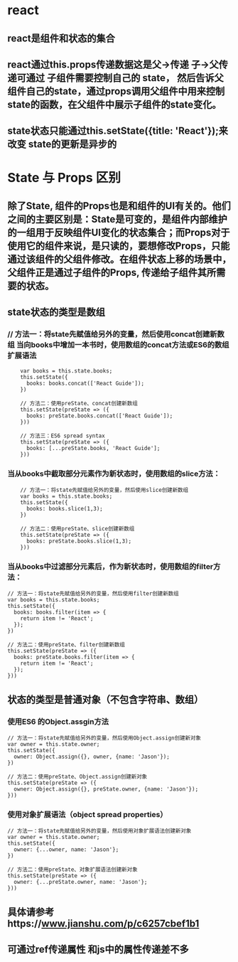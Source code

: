 # react
## react是组件和状态的集合
## react通过this.props传递数据这是父->传递 子->父传递可通过 子组件需要控制自己的 state， 然后告诉父组件自己的state，通过props调用父组件中用来控制state的函数，在父组件中展示子组件的state变化。
## state状态只能通过this.setState({title: 'React'});来改变 state的更新是异步的
#  State 与 Props 区别
## 除了State, 组件的Props也是和组件的UI有关的。他们之间的主要区别是：State是可变的，是组件内部维护的一组用于反映组件UI变化的状态集合；而Props对于使用它的组件来说，是只读的，要想修改Props，只能通过该组件的父组件修改。在组件状态上移的场景中，父组件正是通过子组件的Props, 传递给子组件其所需要的状态。
## state状态的类型是数组
### // 方法一：将state先赋值给另外的变量，然后使用concat创建新数组 当向books中增加一本书时，使用数组的concat方法或ES6的数组扩展语法
        var books = this.state.books; 
        this.setState({
          books: books.concat(['React Guide']);
        })

        // 方法二：使用preState、concat创建新数组
        this.setState(preState => ({
          books: preState.books.concat(['React Guide']);
        }))

        // 方法三：ES6 spread syntax
        this.setState(preState => ({
          books: [...preState.books, 'React Guide'];
        }))
### 当从books中截取部分元素作为新状态时，使用数组的slice方法：
        // 方法一：将state先赋值给另外的变量，然后使用slice创建新数组
        var books = this.state.books; 
        this.setState({
          books: books.slice(1,3);
        })

        // 方法二：使用preState、slice创建新数组
        this.setState(preState => ({
          books: preState.books.slice(1,3);
        }))
### 当从books中过滤部分元素后，作为新状态时，使用数组的filter方法：
    // 方法一：将state先赋值给另外的变量，然后使用filter创建新数组
    var books = this.state.books; 
    this.setState({
      books: books.filter(item => {
        return item != 'React'; 
      });
    })

    // 方法二：使用preState、filter创建新数组
    this.setState(preState => ({
      books: preState.books.filter(item => {
        return item != 'React'; 
      });
    }))
## 状态的类型是普通对象（不包含字符串、数组）
### 使用ES6 的Object.assgin方法
    // 方法一：将state先赋值给另外的变量，然后使用Object.assign创建新对象
    var owner = this.state.owner;
    this.setState({
      owner: Object.assign({}, owner, {name: 'Jason'});
    })

    // 方法二：使用preState、Object.assign创建新对象
    this.setState(preState => ({
      owner: Object.assign({}, preState.owner, {name: 'Jason'});
    }))
### 使用对象扩展语法（object spread properties）
    // 方法一：将state先赋值给另外的变量，然后使用对象扩展语法创建新对象
    var owner = this.state.owner;
    this.setState({
      owner: {...owner, name: 'Jason'};
    })

    // 方法二：使用preState、对象扩展语法创建新对象
    this.setState(preState => ({
      owner: {...preState.owner, name: 'Jason'};
    }))
    
## 具体请参考https://www.jianshu.com/p/c6257cbef1b1

## 可通过ref传递属性  和js中的属性传递差不多


